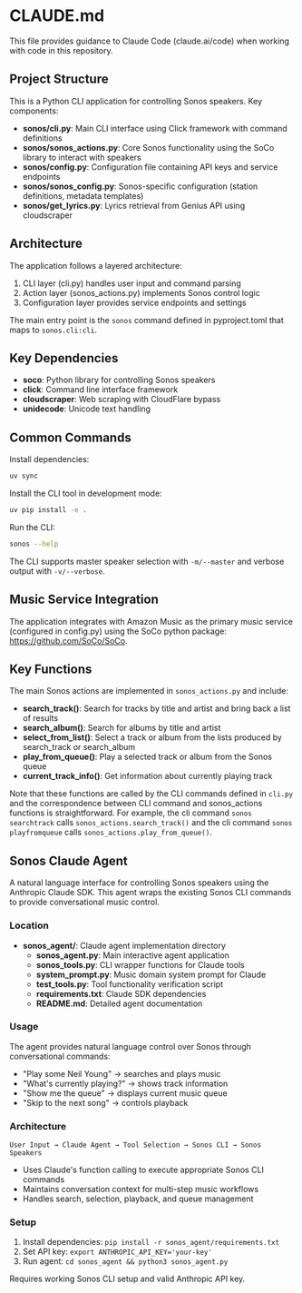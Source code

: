 # CLAUDE.md

This file provides guidance to Claude Code (claude.ai/code) when working with code in this repository.

## Project Structure

This is a Python CLI application for controlling Sonos speakers. Key components:

- **sonos/cli.py**: Main CLI interface using Click framework with command definitions
- **sonos/sonos_actions.py**: Core Sonos functionality using the SoCo library to interact with speakers
- **sonos/config.py**: Configuration file containing API keys and service endpoints  
- **sonos/sonos_config.py**: Sonos-specific configuration (station definitions, metadata templates)
- **sonos/get_lyrics.py**: Lyrics retrieval from Genius API using cloudscraper

## Architecture

The application follows a layered architecture:
1. CLI layer (cli.py) handles user input and command parsing
2. Action layer (sonos_actions.py) implements Sonos control logic
3. Configuration layer provides service endpoints and settings

The main entry point is the `sonos` command defined in pyproject.toml that maps to `sonos.cli:cli`.

## Key Dependencies

- **soco**: Python library for controlling Sonos speakers
- **click**: Command line interface framework
- **cloudscraper**: Web scraping with CloudFlare bypass
- **unidecode**: Unicode text handling

## Common Commands

Install dependencies:
```bash
uv sync
```

Install the CLI tool in development mode:
```bash
uv pip install -e .
```

Run the CLI:
```bash
sonos --help
```

The CLI supports master speaker selection with `-m/--master` and verbose output with `-v/--verbose`.

## Music Service Integration

The application integrates with Amazon Music as the primary music service (configured in config.py) using the SoCo python package: https://github.com/SoCo/SoCo.

## Key Functions
The main Sonos actions are implemented in `sonos_actions.py` and include:
- **search_track()**: Search for tracks by title and artist and bring back a list of results
- **search_album()**: Search for albums by title and artist
- **select_from_list()**: Select a track or album from the lists produced by search_track or search_album
- **play_from_queue()**: Play a selected track or album from the Sonos queue
- **current_track_info()**: Get information about currently playing track

Note that these functions are called by the CLI commands defined in `cli.py` and the correspondence between CLI command and sonos_actions functions is straightforward.  For example, the cli command `sonos searchtrack` calls `sonos_actions.search_track()` and the cli command `sonos playfromqueue` calls `sonos_actions.play_from_queue()`.

## Sonos Claude Agent

A natural language interface for controlling Sonos speakers using the Anthropic Claude SDK. This agent wraps the existing Sonos CLI commands to provide conversational music control.

### Location
- **sonos_agent/**: Claude agent implementation directory
  - **sonos_agent.py**: Main interactive agent application
  - **sonos_tools.py**: CLI wrapper functions for Claude tools
  - **system_prompt.py**: Music domain system prompt for Claude
  - **test_tools.py**: Tool functionality verification script
  - **requirements.txt**: Claude SDK dependencies
  - **README.md**: Detailed agent documentation

### Usage
The agent provides natural language control over Sonos through conversational commands:
- "Play some Neil Young" → searches and plays music
- "What's currently playing?" → shows track information
- "Show me the queue" → displays current music queue
- "Skip to the next song" → controls playback

### Architecture
```
User Input → Claude Agent → Tool Selection → Sonos CLI → Sonos Speakers
```
- Uses Claude's function calling to execute appropriate Sonos CLI commands
- Maintains conversation context for multi-step music workflows
- Handles search, selection, playback, and queue management

### Setup
1. Install dependencies: `pip install -r sonos_agent/requirements.txt`
2. Set API key: `export ANTHROPIC_API_KEY='your-key'`
3. Run agent: `cd sonos_agent && python3 sonos_agent.py`

Requires working Sonos CLI setup and valid Anthropic API key.


